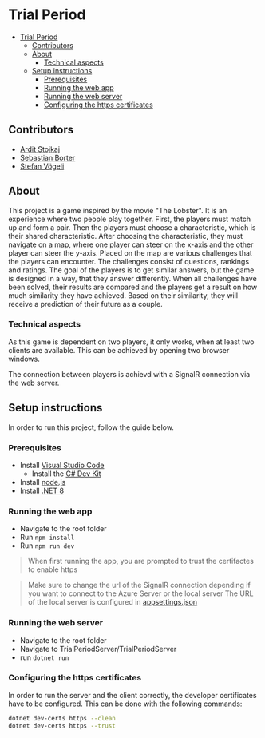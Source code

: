 # Trial Period
- [Trial Period](#trial-period)
  - [Contributors](#contributors)
  - [About](#about)
    - [Technical aspects](#technical-aspects)
  - [Setup instructions](#setup-instructions)
    - [Prerequisites](#prerequisites)
    - [Running the web app](#running-the-web-app)
    - [Running the web server](#running-the-web-server)
    - [Configuring the https certificates](#configuring-the-https-certificates)


## Contributors
- [Ardit Stojkaj](https://github.com/mf-doodoo)
- [Sebastian Borter](https://github.com/SebastianBorter)
- [Stefan Vögeli](https://github.com/stefanvoegelisrf)

## About
This project is a game inspired by the movie "The Lobster". It is an experience where two people play together. First, the players must match up and form a pair. Then the players must choose a characteristic, which is their shared characteristic. After choosing the characteristic, they must navigate on a map, where one player can steer on the x-axis and the other player can steer the y-axis. Placed on the map are various challenges that the players can encounter. The challenges consist of questions, rankings and ratings. The goal of the players is to get similar answers, but the game is designed in a way, that they answer differently. When all challenges have been solved, their results are compared and the players get a result on how much similarity they have achieved. Based on their similarity, they will receive a prediction of their future as a couple.

### Technical aspects
As this game is dependent on two players, it only works, when at least two clients are available. This can be achieved by opening two browser windows.

The connection between players is achievd with a SignalR connection via the web server.

## Setup instructions
In order to run this project, follow the guide below.

### Prerequisites
- Install [Visual Studio Code](https://code.visualstudio.com/)
  - Install the [C# Dev Kit](https://learn.microsoft.com/en-us/visualstudio/subscriptions/vs-c-sharp-dev-kit)
- Install [node.js](https://nodejs.org/en)
- Install [.NET 8](https://dotnet.microsoft.com/en-us/download/dotnet/8.0)

### Running the web app
- Navigate to the root folder
- Run `npm install`
- Run `npm run dev`

> When first running the app, you are prompted to trust the certifactes to enable https

> Make sure to change the url of the SignalR connection depending if you want to connect to the Azure Server or the local server
> The URL of the local server is configured in [appsettings.json](./TrialPeriodServer/TrialPeriodServer/appsettings.json)

### Running the web server
- Navigate to the root folder
- Navigate to TrialPeriodServer/TrialPeriodServer
- run `dotnet run`

### Configuring the https certificates
In order to run the server and the client correctly, the developer certificates have to be configured. This can be done with the following commands:
```sh
dotnet dev-certs https --clean
dotnet dev-certs https --trust
```